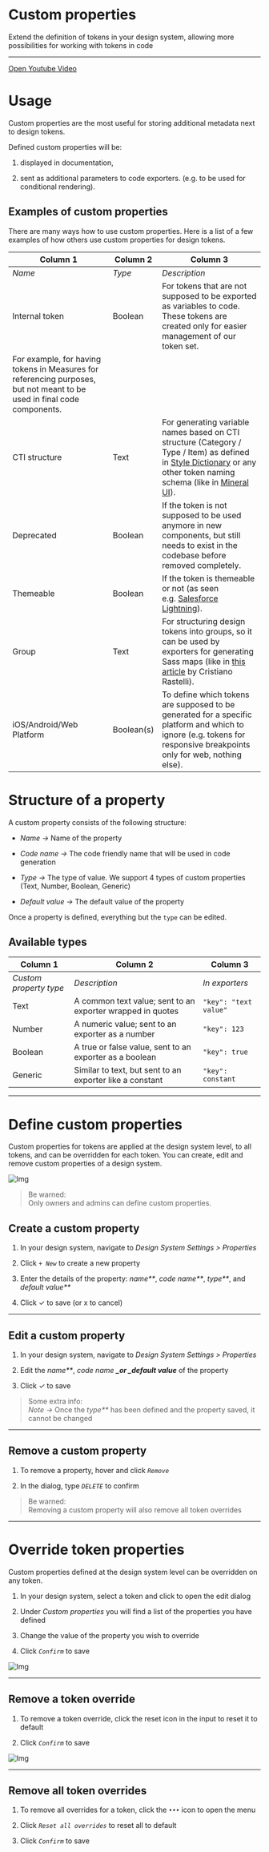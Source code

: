 
# Custom properties

Extend the definition of tokens in your design system, allowing more possibilities 
for working with tokens in code

---

  
[Open Youtube Video](https://www.youtube.com/embed/Q4luzoFV5U4)  


# Usage

Custom properties are the most useful for storing additional metadata next to design tokens. 

Defined custom properties will be:

1. displayed in documentation,

1. sent as additional parameters to code exporters. (e.g. to be used for conditional rendering).

## Examples of custom properties

There are many ways how to use custom properties. Here is a list of a few examples of how others use custom properties for design tokens.

  
| Column 1 | Column 2 | Column 3 |  
| --- | --- | --- |  
| *Name* | *Type* | *Description* |  
| Internal token | Boolean | For tokens that are not supposed to be exported as variables to code. These tokens are created only for easier management of our token set. 
For example, for having tokens in Measures for referencing purposes, but not meant to be used in final code components. |  
| CTI structure | Text | For generating variable names based on CTI structure (Category / Type / Item) as defined in [Style Dictionary](https://amzn.github.io/style-dictionary/#/tokens?id=category-type-item) or any other token naming schema (like in [Mineral UI](https://mineral-ui.netlify.app/tokens#formats-tokens-index)).  |  
| Deprecated | Boolean | If the token is not supposed to be used anymore in new components, but still needs to exist in the codebase before removed completely. |  
| Themeable | Boolean | If the token is themeable or not (as seen e.g. [Salesforce Lightning](https://www.lightningdesignsystem.com/design-tokens/)). |  
| Group | Text | For structuring design tokens into groups, so it can be used by exporters for generating Sass maps (like in [this article](https://medium.com/bumble-tech/design-tokens-beyond-colors-typography-and-spacing-ad7c98f4f228) by Cristiano Rastelli). |  
| iOS/Android/Web Platform | Boolean(s) | To define which tokens are supposed to be generated for a specific platform and which to ignore (e.g. tokens for responsive breakpoints only for web, nothing else). |  


# Structure of a property

A custom property consists of the following structure:

- *Name ->* Name of the property

- *Code name ->* The code friendly name that will be used in code generation

- *Type ->* The type of value. We support 4 types of custom properties (Text, Number, Boolean, Generic)

- *Default value ->* The default value of the property

Once a property is defined, everything but the `type` can be edited.

## Available types

  
| Column 1 | Column 2 | Column 3 |  
| --- | --- | --- |  
| *Custom property type* | *Description* | *In exporters* |  
| Text | A common text value; sent to an exporter wrapped in quotes  | `"key": "text value"` |  
| Number | A numeric value; sent to an exporter as a number | `"key": 123` |  
| Boolean | A true or false value, sent to an exporter as a boolean | `"key": true` |  
| Generic | Similar to text, but sent to an exporter like a constant | `"key": constant` |  


---

# Define custom properties

Custom properties for tokens are applied at the design system level, to all tokens, and can be overridden for each token. You can create, edit and remove custom properties of a design system.

![Img](https://studio-assets.supernova.io/design-systems/6475/d026328c-aeac-4846-a0ca-515ebb8e0a61.png?Expires=1972252800&Policy=eyJTdGF0ZW1lbnQiOlt7IlJlc291cmNlIjoiaHR0cHM6Ly9zdHVkaW8tYXNzZXRzLnN1cGVybm92YS5pby9kZXNpZ24tc3lzdGVtcy82NDc1L2QwMjYzMjhjLWFlYWMtNDg0Ni1hMGNhLTUxNWViYjhlMGE2MS5wbmciLCJDb25kaXRpb24iOnsiRGF0ZUxlc3NUaGFuIjp7IkFXUzpFcG9jaFRpbWUiOjE5NzIyNTI4MDB9fX1dfQ__&Signature=DkUNz9iJ9fcBeXKGS9j2fZxK9xuvK7qYjpGNYKJ5yjqDKjxHt7RYxgXwRVH0~P7CcQCj-G5Be9peBxUb2OAk2n09EBymUxqvWVrRwzqdnUv7VVyWwqRtDI2O84tNRCCDrMPds2-3Oo7NYyh0wYFifKbQOxEcmliSyag9MESveIiswg8aiBs0M98X1r6Q-Um8utp1LPtYLKWrJw2~m4rgY6CS4pEz8nDqHiUDp7dxZ9Ubo5vr~CUm09zSmnlst42J9DagSS01m4NzpiJ-jgVA3fYAxaxiSdKFGyOmSX0enzKhNYB7Hjd~sIcJgawysRXlUsaLL53Wnahd6iSnHfG2aA__&Key-Pair-Id=APKAJGK34LCCAUR7N6LA)

> Be warned:  
> Only owners and admins can define custom properties.

## Create a custom property

1. In your design system, navigate to *Design System Settings > Properties*

1. Click *`+ New`* to create a new property

1. Enter the details of the property: _name**_, _code name**_, _type**_, and _default value**_

1. Click ✓ to save (or x to cancel)

---

## Edit a custom property

1. In your design system, navigate to *Design System Settings* *>* *Properties*

1. Edit the _name**_, _code name **_or _default value**_ of the property

1. Click *✓* to save

> Some extra info:  
> *Note →* Once the _type**_ has been defined and the property saved, it cannot be changed

---

## Remove a custom property

1. To remove a property, hover and click *`Remove`*

1. In the dialog, type *`DELETE`* to confirm

> Be warned:  
> Removing a custom property will also remove all token overrides

---

# Override token properties

Custom properties defined at the design system level can be overridden on any token.

1. In your design system, select a token and click to open the edit dialog

1. Under *Custom properties* you will find a list of the properties you have defined

1. Change the value of the property you wish to override

1. Click *`Confirm`* to save

![Img](https://studio-assets.supernova.io/design-systems/6475/79c3aef3-3121-4a4b-8073-8e4e4f6bf020.png?Expires=1972252800&Policy=eyJTdGF0ZW1lbnQiOlt7IlJlc291cmNlIjoiaHR0cHM6Ly9zdHVkaW8tYXNzZXRzLnN1cGVybm92YS5pby9kZXNpZ24tc3lzdGVtcy82NDc1Lzc5YzNhZWYzLTMxMjEtNGE0Yi04MDczLThlNGU0ZjZiZjAyMC5wbmciLCJDb25kaXRpb24iOnsiRGF0ZUxlc3NUaGFuIjp7IkFXUzpFcG9jaFRpbWUiOjE5NzIyNTI4MDB9fX1dfQ__&Signature=Pr3Hxjjp455l3k61OGm7~gHjLEBZ0V58DACLeZthLAFUVBqRgfhqRr84gvUSPGZ999ZGXuaa70HZnW6b-lQgeKwop0UJuqzWQ5e-b~g0Z1N5~eiFyyS1i3u4~YvuNCV4iDQKcrdfkoTv13CX~AFEm-4o-4Rnzy3UDpCmFff4Ilwv1LZJmaFjWk1bG5KWr1Io6eivAR5BA5cW~h3onL5LCuHyh8pZBpTksHVRZwMYx5AEabOjc0exWvVLFQJLeKBZmVeMyCkPwYIDKClohZPUKW3b5hUArD~rMmz7EiiscmQJ1kLeAvN8HNuXxQDUHCTz0aa3qKvEesBkB~QxzkuY6Q__&Key-Pair-Id=APKAJGK34LCCAUR7N6LA)

---

## Remove a token override

1. To remove a token override, click the reset icon in the input to reset it to default

1. Click *`Confirm`* to save

![Img](https://studio-assets.supernova.io/design-systems/6475/89a94420-d6e2-4098-a254-228ee3990ac7.png?Expires=1972252800&Policy=eyJTdGF0ZW1lbnQiOlt7IlJlc291cmNlIjoiaHR0cHM6Ly9zdHVkaW8tYXNzZXRzLnN1cGVybm92YS5pby9kZXNpZ24tc3lzdGVtcy82NDc1Lzg5YTk0NDIwLWQ2ZTItNDA5OC1hMjU0LTIyOGVlMzk5MGFjNy5wbmciLCJDb25kaXRpb24iOnsiRGF0ZUxlc3NUaGFuIjp7IkFXUzpFcG9jaFRpbWUiOjE5NzIyNTI4MDB9fX1dfQ__&Signature=l3oIVo05m3MbeI25ud4cLqAREUxLyvjZUJ8zg0uPFlyVKuXvjsx7so-PPWXfiPewbbHzLtisjEI-sZ9L5yeclJWjWzABhViZKg5qp9aNJGWx6~RHwnatsevGIj0Rjet9yTguQh0Rpjfrl-Y~yBajUByMNgBkQwJJ5p7H0zF8R0C94aG-12kRuTAchVHTs6ut7mrb-x0Z2CuIrFMuL8RS9E-BjlqrFrGTtFP6ACrCDO6m5~bpJzCFCiCQpmGNYdKN1P~R7GBUi4KnTH39bEpoYlM6NQvVflju1G95dk39-GCPzCilHKll9zBMH4YHl-0yE0kCFpS9ib1Ja4vXjDiRdQ__&Key-Pair-Id=APKAJGK34LCCAUR7N6LA)

---

## Remove all token overrides

1. To remove all overrides for a token, click the *`•••`* icon to open the menu

1. Click *`Reset all overrides`* to reset all to default

1. Click *`Confirm`* to save